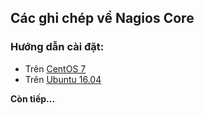 ## Các ghi chép về Nagios Core

### Hướng dẫn cài đặt:

- Trên [CentOS 7](docs/Setup-CentOS-7.md)
- Trên [Ubuntu 16.04](docs/Setup-Ubuntu-16.04.md)

**Còn tiếp...**